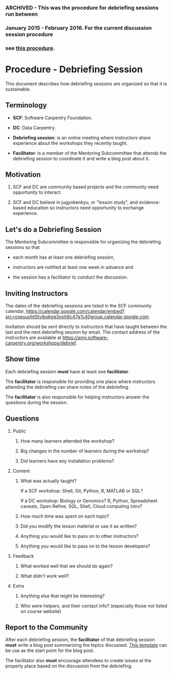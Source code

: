 ### ARCHIVED - This was the procedure for debriefing sessions run between 
### January 2015 - February 2016.  For the current discussion session procedure 
### see [this procedure](procedure-discussion-session.md).  

# Procedure - Debriefing Session

This document describes how debriefing sessions
are organized so that it is sustainable.

## Terminology

-   **SCF**: Software Carpentry Foundation.

-   **DC**: Data Carpentry.

-   **Debriefing session**: is an online meeting
    where instructors share experience about the workshops
    they recently taught.

-   **Facilitator**: is a member of the Mentoring Subcommittee
    that attends the debriefing session to coordinate it
    and write a blog post about it.

## Motivation

1.  SCF and DC are community based projects
    and the community need opportunity to interact.

2.  SCF and DC believe in jugyokenkyu, or "lesson study",
    and evidence-based education
    so instructors need opportunity to exchange experience.

## Let's do a Debriefing Session

The Mentoring Subcommittee is responsible for organizing
the debriefing sessions so that

-   each month has at least one debriefing session,

-   instructors are notified at least one week in advance and

-   the session has a facilitator to conduct the discussion.

## Inviting Instructors

The dates of the debriefing sessions are listed
in the SCF community calendar,
https://calendar.google.com/calendar/embed?src=oseuuoht0tvjbokgg3noh8c47g%40group.calendar.google.com.

Invitation should be sent directly to instructors
that have taught between the last and the next debriefing session by email.
The contact address of the instructors are available at
https://amy.software-carpentry.org/workshops/debrief.

## Show time

Each debriefing session **must** have at least one **facilitator**.

The **facilitator** is responsible for providing one place
where instructors attending the debriefing can share notes
of the debriefing.

The **facilitator** is also responsible
for helping instructors answer the questions during the session.

## Questions

1.  Public

    1.  How many learners attended the workshop?

    2.  Big changes in the number of learners during the workshop?

    3.  Did learners have any installation problems?

2.  Content

    1.  What was actually taught?

        If a SCF workshop:
        Shell, Git, Python, R, MATLAB or SQL?

        If a DC workshop:
        Biology or Genomics?
        R, Python, Spreadsheet caveats, Open Refine, SQL, Shell,
        Cloud computing intro?

    2.  How much time was spent on each topic?

    3.  Did you modify the lesson material or use it as written?

    4.  Anything you would like to pass on to other instructors?

    5.  Anything you would like to pass on to the lesson developers?

3.  Feedback

    1.  What worked well that we should do again?

    2.  What didn't work well?

4.  Extra

    1.  Anything else that might be interesting?

    2.  Who were helpers, and their contact info?
        (especially those not listed on course website)

## Report to the Community

After each debriefing session,
the **facilitator** of that debriefing session **must**
write a blog post summarizing the topics discussed.
[This template](template-blog-about-debriefing-session.md) can be use
as the start point for the blog post.

The facilitator also **must** encourage attendees to
create issues at the properly place based on the discussion
from the debriefing.
